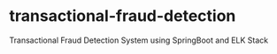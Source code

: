 # transactional-fraud-detection
Transactional Fraud Detection System using SpringBoot and ELK Stack
